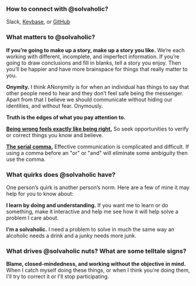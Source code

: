 <!-- markdownlint-disable MD041 -->

<!--
**solvaholic/solvaholic** is a ✨ _special_ ✨ repository because its `README.md` (this file) appears on your GitHub profile.

Here are some ideas to get you started:

- 🔭 I’m currently working on ...
- 🌱 I’m currently learning ...
- 👯 I’m looking to collaborate on ...
- 🤔 I’m looking for help with ...
- 💬 Ask me about ...
- 📫 How to reach me: ...
- 😄 Pronouns: ...
- ⚡ Fun fact: ...
-->

### How to connect with @solvaholic?

Slack, [Keybase](https://keybase.io/solvaholic), or [GitHub](https://github.com/solvaholic/solvaholic/issues/new)

### What matters to @solvaholic?

**If you’re going to make up a story, make up a story you like.** We’re each working with different, incomplete, and imperfect information. If you’re going to draw conclusions and fill in blanks, tell a story you enjoy. Then you’ll be happier and have more brainspace for things that really matter to you.

**Onymity.** I think ANonymity is for when an individual has things to say that other people need to hear and they don’t feel safe being the messenger. Apart from that I believe we should communicate without hiding our identities, and without fear. Onymously.

**Truth is the edges of what you pay attention to.**

[**Being wrong feels exactly like being right.**](https://www.ted.com/talks/kathryn_schulz_on_being_wrong/transcript) So seek opportunities to verify or correct things you know and believe.

[**The serial comma.**](https://en.wikipedia.org/wiki/Serial_comma) Effective communication is complicated and difficult. If using a comma before an "or" or "and" will eliminate some ambiguity then use the comma.

### What quirks does @solvaholic have?

One person’s quirk is another person’s norm. Here are a few of mine it may help for you to know about:

**I learn by doing and understanding.** If you want me to learn or do something, make it interactive and help me see how it will help solve a problem I care about.

**I’m a solvaholic.** I need a problem to solve in much the same way an alcoholic needs a drink and a junky needs more junk.

### What drives @solvaholic nuts? What are some telltale signs?

**Blame, closed-mindedness, and working without the objective in mind.** When I catch myself doing these things, or when I think you're doing them, I'll try to correct it or I'll stop participating.
